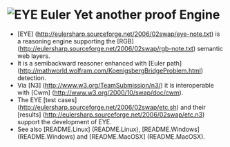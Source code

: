 # ![EYE](http://eulersharp.sourceforge.net/2003/03swap/eye.png) Euler Yet another proof Engine

- [EYE] (http://eulersharp.sourceforge.net/2006/02swap/eye-note.txt) is a reasoning engine supporting the [RGB] (http://eulersharp.sourceforge.net/2006/02swap/rgb-note.txt) semantic web layers.
- It is a semibackward reasoner enhanced with [Euler path] (http://mathworld.wolfram.com/KoenigsbergBridgeProblem.html) detection.
- Via [N3] (http://www.w3.org/TeamSubmission/n3/) it is interoperable with [Cwm] (http://www.w3.org/2000/10/swap/doc/cwm).
- The EYE [test cases] (http://eulersharp.sourceforge.net/2006/02swap/etc.sh) and their [results] (http://eulersharp.sourceforge.net/2006/02swap/etc.n3) support the development of EYE.
- See also [README.Linux] (README.Linux), [README.Windows] (README.Windows) and [README.MacOSX] (README.MacOSX).

